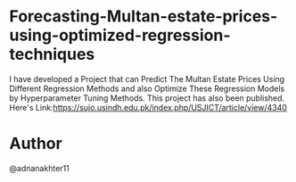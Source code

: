 # Forecasting-Multan-estate-prices-using-optimized-regression-techniques
I have developed a Project that can Predict The Multan Estate Prices Using Different Regression Methods and also Optimize These Regression Models by Hyperparameter Tuning Methods. This project has also been published. Here's Link:https://sujo.usindh.edu.pk/index.php/USJICT/article/view/4340

# Author
@adnanakhter11
